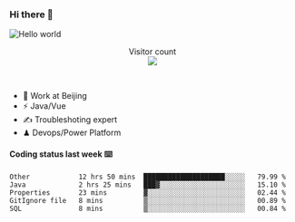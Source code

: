 ### Hi there 👋

<img src="https://raw.githubusercontent.com/sagar-viradiya/sagar-viradiya/master/resources/banner.png" alt="Hello world">
<p align="center"> 
  Visitor count<br/>
  <img src="https://profile-counter.glitch.me/youszoe/count.svg" />
</p>
<br/>

- 🍻 Work at Beijing 
- ⚡  Java/Vue
- ✍️  Troubleshoting expert
- ♟  Devops/Power Platform 

#### Coding status last week ⌨️

<!--START_SECTION:waka-->
```text
Other            12 hrs 50 mins  ████████████████████░░░░░   79.99 % 
Java             2 hrs 25 mins   ███▓░░░░░░░░░░░░░░░░░░░░░   15.10 % 
Properties       23 mins         ▓░░░░░░░░░░░░░░░░░░░░░░░░   02.44 % 
GitIgnore file   8 mins          ▒░░░░░░░░░░░░░░░░░░░░░░░░   00.89 % 
SQL              8 mins          ▒░░░░░░░░░░░░░░░░░░░░░░░░   00.84 % 
```
<!--END_SECTION:waka-->

<br/>
<center><img src="http://ghchart.rshah.org/409ba5/yousazoe" alt="" /></center>


